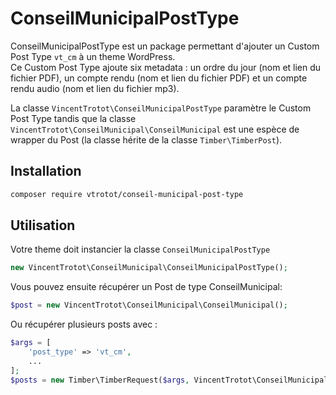 # ConseilMunicipalPostType

ConseilMunicipalPostType est un package permettant d'ajouter un Custom Post Type `vt_cm` à un theme WordPress.  
Ce Custom Post Type ajoute six metadata : un ordre du jour (nom et lien du fichier PDF), un compte rendu (nom et lien du fichier PDF) et un compte rendu audio (nom et lien du fichier mp3).

La classe `VincentTrotot\ConseilMunicipalPostType` paramètre le Custom Post Type tandis que la classe `VincentTrotot\ConseilMunicipal\ConseilMunicipal` est une espèce de wrapper du Post (la classe hérite de la classe `Timber\TimberPost`).

## Installation

```bash
composer require vtrotot/conseil-municipal-post-type
```

## Utilisation

Votre theme doit instancier la classe `ConseilMunicipalPostType`

```php
new VincentTrotot\ConseilMunicipal\ConseilMunicipalPostType();
```

Vous pouvez ensuite récupérer un Post de type ConseilMunicipal:

```php
$post = new VincentTrotot\ConseilMunicipal\ConseilMunicipal();
```

Ou récupérer plusieurs posts avec :

```php
$args = [
    'post_type' => 'vt_cm',
    ...
];
$posts = new Timber\TimberRequest($args, VincentTrotot\ConseilMunicipal\ConseilMunicipal::class);
```
